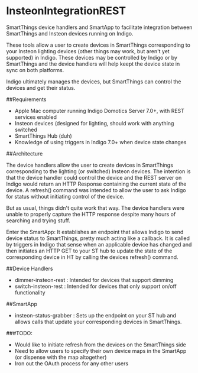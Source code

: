 # InsteonIntegrationREST
SmartThings device handlers and SmartApp to facilitate integration between SmartThings and Insteon devices running on Indigo.

These tools allow a user to create devices in SmartThings corresponding to your Insteon lighting devices 
(other things may work, but aren't yet supported) in Indigo.  These devices may be controlled by Indigo or by 
SmartThings and the device handlers will help keept the device state in sync on both platforms.

Indigo ultimately manages the devices, but SmartThings can control the devices and get their status. 

##Requirements

* Apple Mac computer running Indigo Domotics Server 7.0+, with REST services enabled
* Insteon devices (designed for lighting, should work with anything switched
* SmartThings Hub (duh)
* Knowledge of using triggers in Indigo 7.0+ when device state changes
 
##Architecture

The device handlers allow the user to create devices in SmartThings corresponding to the lighting (or switched) 
Insteon devices.  The intention is that the device handler could control the device and the REST server on Indigo
would return an HTTP Response containing the current state of the device.  A refresh() command was intended to allow the user to ask Indigo for status without initiating control of the device.

But as usual, things didn't quite work that way.  The device handlers were unable to properly capture the HTTP response despite many hours of searching and trying stuff.

Enter the SmartApp:  It establishes an endpoint that allows Indigo to send device status to SmartThings, pretty much acting like a callback.  It is called by triggers in Indigo that sense when an applicable device has changed and then 
initiates an HTTP GET to your ST hub to update the state of the corresponding device in HT by calling the devices refresh() command.

##Device Handlers

* dimmer-insteon-rest : Intended for devices that support dimming
* switch-insteon-rest : Intended for devices that only support on/off functionality

##SmartApp

* insteon-status-grabber : Sets up the endpoint on your ST hub and allows calls that update your corresponding
devices in SmartThings.

###TODO:

* Would like to initiate refresh from the devices on the SmartThings side
* Need to allow users to specify their own device maps in the SmartApp (or dispense with the map altogether)
* Iron out the OAuth process for any other users
